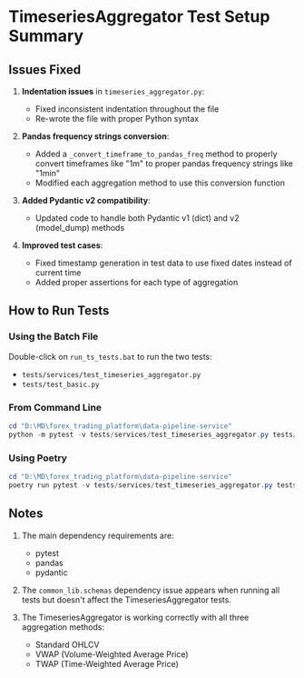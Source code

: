 # TimeseriesAggregator Test Setup Summary

## Issues Fixed

1. **Indentation issues** in `timeseries_aggregator.py`:
   - Fixed inconsistent indentation throughout the file
   - Re-wrote the file with proper Python syntax

2. **Pandas frequency strings conversion**:
   - Added a `_convert_timeframe_to_pandas_freq` method to properly convert timeframes like "1m" to proper pandas frequency strings like "1min"
   - Modified each aggregation method to use this conversion function

3. **Added Pydantic v2 compatibility**:
   - Updated code to handle both Pydantic v1 (dict) and v2 (model_dump) methods

4. **Improved test cases**:
   - Fixed timestamp generation in test data to use fixed dates instead of current time
   - Added proper assertions for each type of aggregation

## How to Run Tests

### Using the Batch File
Double-click on `run_ts_tests.bat` to run the two tests:
- `tests/services/test_timeseries_aggregator.py`
- `tests/test_basic.py`

### From Command Line

```powershell
cd "D:\MD\forex_trading_platform\data-pipeline-service"
python -m pytest -v tests/services/test_timeseries_aggregator.py tests/test_basic.py
```

### Using Poetry

```powershell
cd "D:\MD\forex_trading_platform\data-pipeline-service"
poetry run pytest -v tests/services/test_timeseries_aggregator.py tests/test_basic.py
```

## Notes

1. The main dependency requirements are:
   - pytest
   - pandas
   - pydantic

2. The `common_lib.schemas` dependency issue appears when running all tests but doesn't affect the TimeseriesAggregator tests.

3. The TimeseriesAggregator is working correctly with all three aggregation methods:
   - Standard OHLCV
   - VWAP (Volume-Weighted Average Price) 
   - TWAP (Time-Weighted Average Price)
